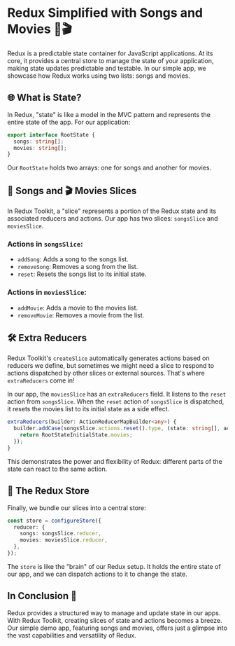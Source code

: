 # Redux Simplified with Songs and Movies 🎵🎬

Redux is a predictable state container for JavaScript applications. At its core, it provides a central store to manage the state of your application, making state updates predictable and testable. In our simple app, we showcase how Redux works using two lists: songs and movies.

## 🌐 What is State?

In Redux, "state" is like a model in the MVC pattern and represents the entire state of the app. For our application:

```typescript
export interface RootState {
  songs: string[];
  movies: string[];
}
```

Our `RootState` holds two arrays: one for songs and another for movies.

## 🎵 Songs and 🎬 Movies Slices

In Redux Toolkit, a "slice" represents a portion of the Redux state and its associated reducers and actions. Our app has two slices: `songsSlice` and `moviesSlice`.

### Actions in `songsSlice`:
- `addSong`: Adds a song to the songs list.
- `removeSong`: Removes a song from the list.
- `reset`: Resets the songs list to its initial state.

### Actions in `moviesSlice`:
- `addMovie`: Adds a movie to the movies list.
- `removeMovie`: Removes a movie from the list.

## 🛠 Extra Reducers

Redux Toolkit's `createSlice` automatically generates actions based on reducers we define, but sometimes we might need a slice to respond to actions dispatched by other slices or external sources. That's where `extraReducers` come in!

In our app, the `moviesSlice` has an `extraReducers` field. It listens to the `reset` action from `songsSlice`. When the `reset` action of `songsSlice` is dispatched, it resets the movies list to its initial state as a side effect.

```typescript
extraReducers(builder: ActionReducerMapBuilder<any>) {
  builder.addCase(songsSlice.actions.reset().type, (state: string[], action: any) => {
    return RootStateInitialState.movies;
  });
}
```

This demonstrates the power and flexibility of Redux: different parts of the state can react to the same action.

## 🏪 The Redux Store

Finally, we bundle our slices into a central store:

```typescript
const store = configureStore({
  reducer: {
    songs: songsSlice.reducer,
    movies: moviesSlice.reducer,
  },
});
```

The `store` is like the "brain" of our Redux setup. It holds the entire state of our app, and we can dispatch actions to it to change the state.

## In Conclusion 🎉

Redux provides a structured way to manage and update state in our apps. With Redux Toolkit, creating slices of state and actions becomes a breeze. Our simple demo app, featuring songs and movies, offers just a glimpse into the vast capabilities and versatility of Redux.
